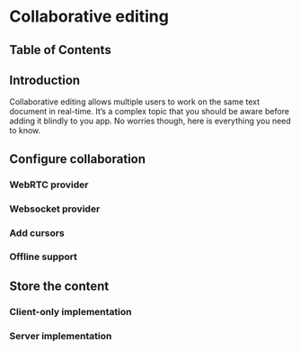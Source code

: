 # Collaborative editing

## Table of Contents

## Introduction

Collaborative editing allows multiple users to work on the same text document in real-time. It’s a complex topic that you should be aware before adding it blindly to you app. No worries though, here is everything you need to know.

## Configure collaboration

### WebRTC provider

### Websocket provider

### Add cursors

### Offline support

## Store the content

### Client-only implementation

### Server implementation

